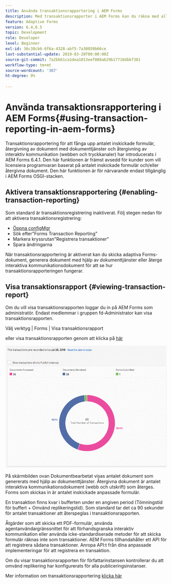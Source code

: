 ```yaml
---
title: Använda transaktionsrapportering i AEM Forms
description: Med transaktionsrapporter i AEM Forms kan du räkna med alla transaktioner som har utförts sedan ett visst datum i din AEM Forms-distribution.
feature: Adaptive Forms
version: 6.4,6.5
topic: Development
role: Developer
level: Beginner
exl-id: 36c38cb6-6f6a-4328-abf5-7a30059b66ce
last-substantial-update: 2019-03-20T00:00:00Z
source-git-commit: 7a2bb61ca1dea1013eef088a629b17718dbbf381
workflow-type: tm+mt
source-wordcount: '367'
ht-degree: 0%

---
```


# Använda transaktionsrapportering i AEM Forms{#using-transaction-reporting-in-aem-forms}

Transaktionsrapportering för att fånga upp antalet inskickade formulär, återgivning av dokument med dokumenttjänster och återgivning av interaktiv kommunikation (webben och tryckkanaler) har introducerats i AEM Forms 6.4.1. Den här funktionen är främst avsedd för kunder som vill licensiera programvaran baserat på antalet inskickade formulär och/eller återgivna dokument. Den här funktionen är för närvarande endast tillgänglig i AEM Forms OSGI-stacken.

## Aktivera transaktionsrapportering {#enabling-transaction-reporting}

Som standard är transaktionsregistrering inaktiverat. Följ stegen nedan för att aktivera transaktionsregistrering:

* [Öppna configMgr](http://localhost:4502/system/console/configMgr)
* Sök efter&quot;Forms Transaction Reporting&quot;
* Markera kryssrutan&quot;Registrera transaktioner&quot;
* Spara ändringarna

När transaktionsrapportering är aktiverat kan du skicka adaptiva Forms-dokument, generera dokument med hjälp av dokumenttjänster eller återge interaktiva kommunikationsdokument för att se hur transaktionsrapporteringen fungerar.

## Visa transaktionsrapport {#viewing-transaction-report}

Om du vill visa transaktionsrapporten loggar du in på AEM Forms som administratör. Endast medlemmar i gruppen fd-Administrator kan visa transaktionsrapporten.

Välj verktyg | Forms | Visa transaktionsrapport

eller visa transaktionsrapporten genom att klicka på [här](http://localhost:4502/mnt/overlay/fd/transaction/gui/content/report.html)

![TransctionReporting](assets/transactionreporting.gif)

På skärmbilden ovan Dokumentbearbetat visas antalet dokument som genererats med hjälp av dokumenttjänster. Återgivna dokument är antalet interaktiva kommunikationsdokument (webb och utskrift) som återges. Forms som skickas in är antalet inskickade anpassade formulär.

En transaktion finns kvar i bufferten under en angiven period (Tömningstid för buffert + Omvänd replikeringstid). Som standard tar det ca 90 sekunder för antalet transaktioner att återspeglas i transaktionsrapporten.

Åtgärder som att skicka ett PDF-formulär, använda agentanvändargränssnittet för att förhandsgranska interaktiv kommunikation eller använda icke-standardiserade metoder för att skicka formulär räknas inte som transaktioner. AEM Forms tillhandahåller ett API för att registrera sådana transaktioner. Anropa API:t från dina anpassade implementeringar för att registrera en transaktion.

Om du visar transaktionsrapporten för författarinstansen kontrollerar du att omvänd replikering har konfigurerats för alla publiceringsinstanser.

Mer information om transaktionsrapportering [klicka här](https://helpx.adobe.com/experience-manager/6-4/forms/using/transaction-reports-overview.html)
